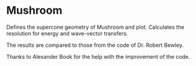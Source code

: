 # Mushroom

Defines the supercone geometry of Mushroom and plot. Calculates the resolution for energy and wave-vector transfers.

The results are compared to those from the code of Dr. Robert Bewley.

Thanks to Alexander Book for the help with the improvement of the code.

